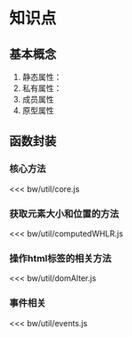 # 知识点

## 基本概念

1. 静态属性：
2. 私有属性：
3. 成员属性
4. 原型属性

## 函数封装

### 核心方法

<<< bw/util/core.js

### 获取元素大小和位置的方法

<<< bw/util/computedWHLR.js

### 操作html标签的相关方法

<<< bw/util/domAlter.js

### 事件相关

<<< bw/util/events.js



